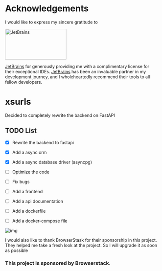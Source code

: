 # Acknowledgements

I would like to express my sincere gratitude to

<img src="https://www.amrutsoftware.com/wp-content/uploads/2021/07/logo_JetBrains_v3.svg" width="200" height="100" alt="JetBrains">

[JetBrains](https://www.jetbrains.com/) for generously providing me with a complimentary license for their exceptional IDEs. [JetBrains](https://www.jetbrains.com/) has been an invaluable partner in my development journey, and I wholeheartedly recommend their tools to all fellow developers.


# xsurls

Decided to completely rewrite the backend on FastAPI

## TODO List
- [x] Rewrite the backend to fastapi
- [x] Add a async orm
- [x] Add a async database driver (asyncpg)
- [ ] Optimize the code
- [ ] Fix bugs
- [ ] Add a frontend
- [ ] Add a api documentation
- [ ] Add a dockerfile
- [ ] Add a docker-compose file


![img](https://user-images.githubusercontent.com/93985070/215116083-debd0d02-59e0-4fb2-8f13-022fb6eb0c71.png)




I would also like to thank BrowserStask for their sponsorship in this project. They helped me take a fresh look at the project. So I will upgrade it as soon as possible



### This project is sponsored **by Browserstack.**
